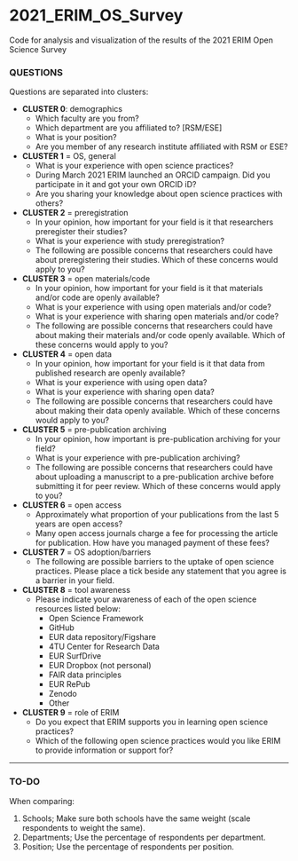 # 2021_ERIM_OS_Survey
Code for analysis and visualization of the results of the 2021 ERIM Open Science Survey

### QUESTIONS

Questions are separated into clusters:

* **CLUSTER 0**: demographics
  - Which faculty are you from?
  - Which department are you affiliated to? [RSM/ESE]
  - What is your position?
  - Are you member of any research institute affiliated with RSM or ESE?
* **CLUSTER 1** = OS, general
  - What is your experience with open science practices?
  - During March 2021 ERIM launched an ORCID campaign. Did you participate in it and got your own ORCID iD?
  - Are you sharing your knowledge about open science practices with others?
* **CLUSTER 2** = preregistration
  - In your opinion, how important for your field is it that researchers preregister their studies?
  - What is your experience with study preregistration?
  - The following are possible concerns that researchers could have about preregistering their studies. Which of these concerns would apply to you?
* **CLUSTER 3** = open materials/code
  - In your opinion, how important for your field is it that materials and/or code are openly available?
  - What is your experience with using open materials and/or code?
  - What is your experience with sharing open materials and/or code?
  - The following are possible concerns that researchers could have about making their materials and/or code openly available. Which of these concerns would apply to you?
* **CLUSTER 4** = open data
  - In your opinion, how important for your field is it that data from published research are openly available?
  - What is your experience with using open data?
  - What is your experience with sharing open data?
  - The following are possible concerns that researchers could have about making their data openly available. Which of these concerns would apply to you?
* **CLUSTER 5** = pre-publication archiving
  - In your opinion, how important is pre-publication archiving for your field?
  - What is your experience with pre-publication archiving?
  - The following are possible concerns that researchers could have about uploading a manuscript to a pre-publication archive before submitting it for peer review. Which of these concerns would apply to you?
* **CLUSTER 6** = open access
  - Approximately what proportion of your publications from the last 5 years are open access?
  - Many open access journals charge a fee for processing the article for publication. How have you managed payment of these fees?
* **CLUSTER 7** = OS adoption/barriers
  - The following are possible barriers to the uptake of open science practices. Please place a tick beside any statement that you agree is a barrier in your field.
* **CLUSTER 8** = tool awareness
  - Please indicate your awareness of each of the open science resources listed below:
    - Open Science Framework
    - GitHub
    - EUR data repository/Figshare
    - 4TU Center for Research Data
    - EUR SurfDrive
    - EUR Dropbox (not personal)
    - FAIR data principles
    - EUR RePub
    - Zenodo
    - Other
* **CLUSTER 9** = role of ERIM
  - Do you expect that ERIM supports you in learning open science practices?
  - Which of the following open science practices would you like ERIM to provide information or support for?

***

### TO-DO

When comparing:
1) Schools; Make sure both schools have the same weight (scale respondents to weight the same).
2) Departments; Use the percentage of respondents per department. 
3) Position; Use the percentage of respondents per position.


